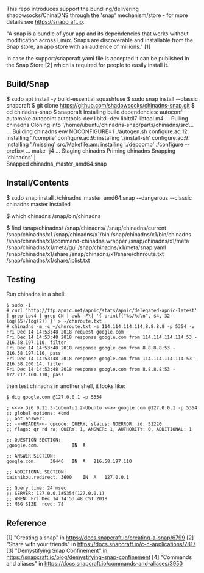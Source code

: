 This repo introduces support the bundling/delivering shadowsocks/ChinaDNS
through the 'snap' mechanism/store - for more details see https://snapcraft.io.

"A snap is a bundle of your app and its dependencies that works without 
modification across Linux. Snaps are discoverable and installable from the 
Snap store, an app store with an audience of millions." [1]

In case the support/snapcraft.yaml file is accepted it can be published in the 
Snap Store [2] which is required for people to easily install it.

## Build/Snap
$ sudo apt install -y build-essential squashfuse
$ sudo snap install --classic snapcraft
$ git clone https://github.com/shadowsocks/chinadns-snap.git
$ cd chinadns-snap
$ snapcraft
Installing build dependencies: autoconf automake autopoint autotools-dev libltdl-dev libltdl7 libtool m4
...
Pulling chinadns 
Cloning into '/home/ubuntu/chinadns-snap/parts/chinadns/src'...
...
Building chinadns 
env NOCONFIGURE=1 ./autogen.sh
configure.ac:12: installing './compile'
configure.ac:9: installing './install-sh'
configure.ac:9: installing './missing'
src/Makefile.am: installing './depcomp'
./configure --prefix=
...
make -j4
...
Staging chinadns 
Priming chinadns 
Snapping 'chinadns' |                                                                                          
Snapped chinadns_master_amd64.snap

## Install/Contents
$ sudo snap install ./chinadns_master_amd64.snap --dangerous --classic
chinadns master installed

$ which chinadns 
/snap/bin/chinadns

$ find /snap/chinadns/
/snap/chinadns/
/snap/chinadns/current
/snap/chinadns/x1
/snap/chinadns/x1/bin
/snap/chinadns/x1/bin/chinadns
/snap/chinadns/x1/command-chinadns.wrapper
/snap/chinadns/x1/meta
/snap/chinadns/x1/meta/gui
/snap/chinadns/x1/meta/snap.yaml
/snap/chinadns/x1/share
/snap/chinadns/x1/share/chnroute.txt
/snap/chinadns/x1/share/iplist.txt

## Testing
Run chinadns in a shell:
```
$ sudo -i
# curl 'http://ftp.apnic.net/apnic/stats/apnic/delegated-apnic-latest' | grep ipv4 | grep CN | awk -F\| '{ printf("%s/%d\n", $4, 32-log($5)/log(2)) }' > ~/chnroute.txt
# chinadns -m -c ~/chnroute.txt -s 114.114.114.114,8.8.8.8 -p 5354 -v
Fri Dec 14 14:53:48 2018 request google.com
Fri Dec 14 14:53:48 2018 response google.com from 114.114.114.114:53 - 216.58.197.110, filter
Fri Dec 14 14:53:48 2018 response google.com from 8.8.8.8:53 - 216.58.197.110, pass
Fri Dec 14 14:53:48 2018 response google.com from 114.114.114.114:53 - 216.58.200.14, filter
Fri Dec 14 14:53:48 2018 response google.com from 8.8.8.8:53 - 172.217.160.110, pass
```
then test chinadns in another shell, it looks like:
```
$ dig google.com @127.0.0.1 -p 5354

; <<>> DiG 9.11.3-1ubuntu1.2-Ubuntu <<>> google.com @127.0.0.1 -p 5354
;; global options: +cmd
;; Got answer:
;; ->>HEADER<<- opcode: QUERY, status: NOERROR, id: 51220
;; flags: qr rd ra; QUERY: 1, ANSWER: 1, AUTHORITY: 0, ADDITIONAL: 1

;; QUESTION SECTION:
;google.com.			IN	A

;; ANSWER SECTION:
google.com.		38446	IN	A	216.58.197.110

;; ADDITIONAL SECTION:
caishikou.redirect.	3600	IN	A	127.0.0.1

;; Query time: 24 msec
;; SERVER: 127.0.0.1#5354(127.0.0.1)
;; WHEN: Fri Dec 14 14:53:48 CST 2018
;; MSG SIZE  rcvd: 78
```

## Reference
[1] "Creating a snap" in https://docs.snapcraft.io/creating-a-snap/6799
[2] "Share with your friends" in https://docs.snapcraft.io/c-c-applications/7817
[3] "Demystifying Snap Confinement" in https://snapcraft.io/blog/demystifying-snap-confinement
[4] "Commands and aliases" in https://docs.snapcraft.io/commands-and-aliases/3950

